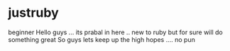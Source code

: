 # justruby
beginner
Hello guys ... its prabal in here .. new to ruby but for sure will do something great
So guys lets keep up the high hopes .... no pun 
